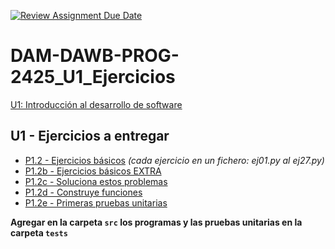 [![Review Assignment Due Date](https://classroom.github.com/assets/deadline-readme-button-22041afd0340ce965d47ae6ef1cefeee28c7c493a6346c4f15d667ab976d596c.svg)](https://classroom.github.com/a/pgv2gSx_)
# DAM-DAWB-PROG-2425_U1_Ejercicios

[U1: Introducción al desarrollo de software](https://revilofe.github.io/section1/u01/)

## U1 - Ejercicios a entregar

   * [P1.2 - Ejercicios básicos](https://revilofe.github.io/section1/u01/practica/PROG-U1.-Practica002/) *(cada ejercicio en un fichero: ej01.py al ej27.py)*
   * [P1.2b - Ejercicios básicos EXTRA](info/p1.2b_ejercicios_basicos_EXTRA.md)
   * [P1.2c - Soluciona estos problemas](info/p1.2c_soluciona_estos_problemas.md)
   * [P1.2d - Construye funciones](info/p1.2d_construye_funciones.md)
   * [P1.2e - Primeras pruebas unitarias](info/p1.2e_pruebas_unitarias.md)

**Agregar en la carpeta ```src``` los programas y las pruebas unitarias en la carpeta ```tests```**
